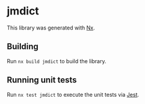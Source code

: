 # jmdict

This library was generated with [Nx](https://nx.dev).

## Building

Run `nx build jmdict` to build the library.

## Running unit tests

Run `nx test jmdict` to execute the unit tests via [Jest](https://jestjs.io).
